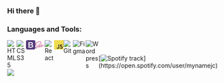### Hi there 👋

<!--
**theCodingJohn/theCodingJohn** is a ✨ _special_ ✨ repository because its `README.md` (this file) appears on your GitHub profile.

Here are some ideas to get you started:

- 🔭 I’m currently working on ...
- 🌱 I’m currently learning ...
- 👯 I’m looking to collaborate on ...
- 🤔 I’m looking for help with ...
- 💬 Ask me about ...
- 📫 How to reach me: ...
- 😄 Pronouns: ...
- ⚡ Fun fact: ...
-->
### Languages and Tools:

<img align="left" alt="HTML5" width="22px" src="https://www.flaticon.com/svg/static/icons/svg/226/226269.svg">
<img align="left" alt="CSS3" width="22px" src="https://www.flaticon.com/svg/static/icons/svg/732/732190.svg">
<img align="left" alt="Bootstrap" width="22px" src="https://raw.githubusercontent.com/github/explore/80688e429a7d4ef2fca1e82350fe8e3517d3494d/topics/bootstrap/bootstrap.png">
<img align="left" alt="Sass" width="22px" src="https://raw.githubusercontent.com/github/explore/80688e429a7d4ef2fca1e82350fe8e3517d3494d/topics/sass/sass.png">
<img align="left" alt="React" width="22px" src="https://cdn4.iconfinder.com/data/icons/logos-3/600/React.js_logo-128.png">
<img align="left" alt="Javascript" width="22px" src="https://raw.githubusercontent.com/github/explore/80688e429a7d4ef2fca1e82350fe8e3517d3494d/topics/javascript/javascript.png">
<img align="left" alt="Git" width="22px" src="https://cdn3.iconfinder.com/data/icons/social-media-2169/24/social_media_social_media_logo_git-128.png">
<img align="left" alt="Figma" width="30px" src="https://i.pinimg.com/originals/a5/58/b4/a558b426cb8973523f37bbed94cf0f09.png">
<img align="left" alt="Wordpress" width="30px" src="https://cdn1.iconfinder.com/data/icons/logotypes/32/wordpress-128.png">

<br>
<br>
[<img src="https://readme-spotify-status-five.vercel.app/api/run-spotify-status" alt="Spotify track" width="350" />](https://open.spotify.com/user/mynamejc)
<img align="left" src="https://github-readme-stats.vercel.app/api/top-langs/?username=theCodingJohn&layout=compact&theme=dark">
